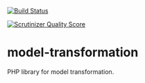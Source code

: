 [![Build Status](https://travis-ci.org/pawaclawczyk/model-transformation.png?branch=master)](https://travis-ci.org/pawaclawczyk/model-transformation)

[![Scrutinizer Quality Score](https://scrutinizer-ci.com/g/pawaclawczyk/model-transformation/badges/quality-score.png?s=3196edbc5a73e7dbc8234a5880fd6758f761bc3b)](https://scrutinizer-ci.com/g/pawaclawczyk/model-transformation/)

model-transformation
====================

PHP library for model transformation.
